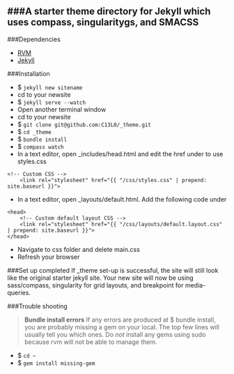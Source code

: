 ###A starter theme directory for Jekyll which uses compass, singularitygs, and SMACSS
---
###Dependencies

* [RVM](https://rvm.io/)
* [Jekyll](http://jekyllrb.com/docs/installation/)

###Installation
* $ `jekyll new sitename`
* cd to your newsite
* $ `jekyll serve --watch`
* Open another terminal window
* cd to your newsite
* $ `git clone git@github.com:C13L0/_theme.git`
* $ `cd _theme`
* $ `bundle install`
* $ `compass watch`
* In a text editor, open _includes/head.html and edit the href under <!-- Custom CSS --> to use styles.css
```
<!-- Custom CSS -->
    <link rel="stylesheet" href="{{ "/css/styles.css" | prepend: site.baseurl }}">
```
*  In a text editor, open _layouts/default.html. Add the following code under <!DOCTYPE html>

```
<head>
    <!-- Custom default layout CSS -->
    <link rel="stylesheet" href="{{ "/css/layouts/default.layout.css" | prepend: site.baseurl }}">
</head>
```
*  Navigate to css folder and delete main.css
*  Refresh your browser

###Set up completed
If _theme set-up is successful, the site will still look like the original starter jekyll site. Your new site will now be using sass/compass, singularity for grid layouts, and breakpoint for media-queries.


###Trouble shooting
>**Bundle install errors**
If any errors are produced at $ bundle install, you are probably missing a gem on your local. The top few lines will usually tell you which ones. Do *not* install any gems using sudo because rvm will not be able to manage them.
* $ `cd ~`
* $ `gem install missing-gem`

